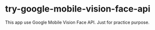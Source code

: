 # try-google-mobile-vision-face-api

This app use Google Mobile Vision Face API. Just for practice purpose.
